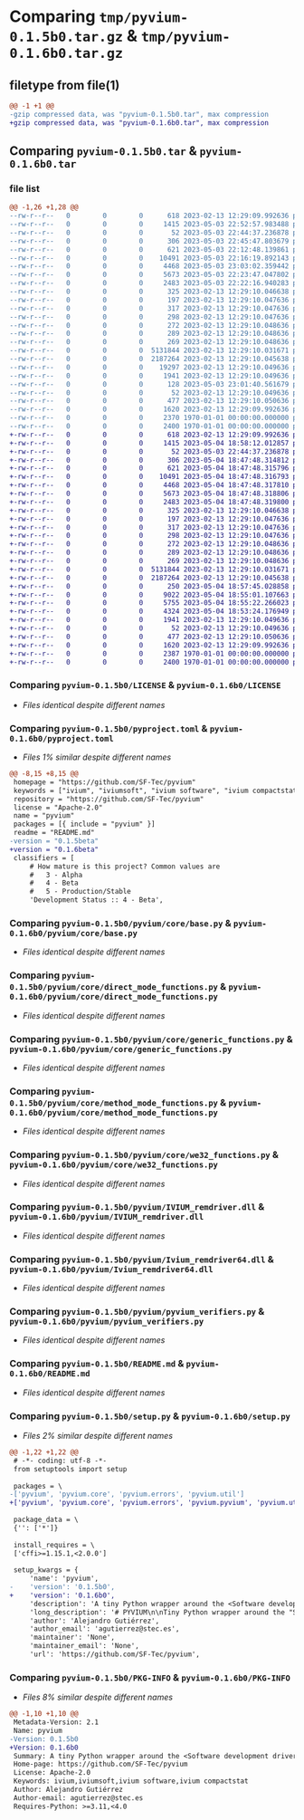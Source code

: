 # Comparing `tmp/pyvium-0.1.5b0.tar.gz` & `tmp/pyvium-0.1.6b0.tar.gz`

## filetype from file(1)

```diff
@@ -1 +1 @@
-gzip compressed data, was "pyvium-0.1.5b0.tar", max compression
+gzip compressed data, was "pyvium-0.1.6b0.tar", max compression
```

## Comparing `pyvium-0.1.5b0.tar` & `pyvium-0.1.6b0.tar`

### file list

```diff
@@ -1,26 +1,28 @@
--rw-r--r--   0        0        0      618 2023-02-13 12:29:09.992636 pyvium-0.1.5b0/LICENSE
--rw-r--r--   0        0        0     1415 2023-05-03 22:52:57.983488 pyvium-0.1.5b0/pyproject.toml
--rw-r--r--   0        0        0       52 2023-05-03 22:44:37.236878 pyvium-0.1.5b0/pyvium/__init__.py
--rw-r--r--   0        0        0      306 2023-05-03 22:45:47.803679 pyvium-0.1.5b0/pyvium/core/__init__.py
--rw-r--r--   0        0        0      621 2023-05-03 22:12:48.139861 pyvium-0.1.5b0/pyvium/core/base.py
--rw-r--r--   0        0        0    10491 2023-05-03 22:16:19.892143 pyvium-0.1.5b0/pyvium/core/direct_mode_functions.py
--rw-r--r--   0        0        0     4468 2023-05-03 23:03:02.359442 pyvium-0.1.5b0/pyvium/core/generic_functions.py
--rw-r--r--   0        0        0     5673 2023-05-03 22:23:47.047802 pyvium-0.1.5b0/pyvium/core/method_mode_functions.py
--rw-r--r--   0        0        0     2483 2023-05-03 22:22:16.940283 pyvium-0.1.5b0/pyvium/core/we32_functions.py
--rw-r--r--   0        0        0      325 2023-02-13 12:29:10.046638 pyvium-0.1.5b0/pyvium/errors/__init__.py
--rw-r--r--   0        0        0      197 2023-02-13 12:29:10.047636 pyvium-0.1.5b0/pyvium/errors/cell_off.py
--rw-r--r--   0        0        0      317 2023-02-13 12:29:10.047636 pyvium-0.1.5b0/pyvium/errors/device_busy.py
--rw-r--r--   0        0        0      298 2023-02-13 12:29:10.047636 pyvium-0.1.5b0/pyvium/errors/device_not_connected_to_iviumsoft.py
--rw-r--r--   0        0        0      272 2023-02-13 12:29:10.048636 pyvium-0.1.5b0/pyvium/errors/driver_not_open.py
--rw-r--r--   0        0        0      289 2023-02-13 12:29:10.048636 pyvium-0.1.5b0/pyvium/errors/no_device_detected.py
--rw-r--r--   0        0        0      269 2023-02-13 12:29:10.048636 pyvium-0.1.5b0/pyvium/errors/no_iviumsoft_running.py
--rw-r--r--   0        0        0  5131844 2023-02-13 12:29:10.031671 pyvium-0.1.5b0/pyvium/IVIUM_remdriver.dll
--rw-r--r--   0        0        0  2187264 2023-02-13 12:29:10.045638 pyvium-0.1.5b0/pyvium/Ivium_remdriver64.dll
--rw-r--r--   0        0        0    19297 2023-02-13 12:29:10.049636 pyvium-0.1.5b0/pyvium/pyvium.py
--rw-r--r--   0        0        0     1941 2023-02-13 12:29:10.049636 pyvium-0.1.5b0/pyvium/pyvium_verifiers.py
--rw-r--r--   0        0        0      128 2023-05-03 23:01:40.561679 pyvium-0.1.5b0/pyvium/test.py
--rw-r--r--   0        0        0       52 2023-02-13 12:29:10.049636 pyvium-0.1.5b0/pyvium/util/__init__.py
--rw-r--r--   0        0        0      477 2023-02-13 12:29:10.050636 pyvium-0.1.5b0/pyvium/util/get_ivium_dll_path.py
--rw-r--r--   0        0        0     1620 2023-02-13 12:29:09.992636 pyvium-0.1.5b0/README.md
--rw-r--r--   0        0        0     2370 1970-01-01 00:00:00.000000 pyvium-0.1.5b0/setup.py
--rw-r--r--   0        0        0     2400 1970-01-01 00:00:00.000000 pyvium-0.1.5b0/PKG-INFO
+-rw-r--r--   0        0        0      618 2023-02-13 12:29:09.992636 pyvium-0.1.6b0/LICENSE
+-rw-r--r--   0        0        0     1415 2023-05-04 18:58:12.012857 pyvium-0.1.6b0/pyproject.toml
+-rw-r--r--   0        0        0       52 2023-05-03 22:44:37.236878 pyvium-0.1.6b0/pyvium/__init__.py
+-rw-r--r--   0        0        0      306 2023-05-04 18:47:48.314812 pyvium-0.1.6b0/pyvium/core/__init__.py
+-rw-r--r--   0        0        0      621 2023-05-04 18:47:48.315796 pyvium-0.1.6b0/pyvium/core/base.py
+-rw-r--r--   0        0        0    10491 2023-05-04 18:47:48.316793 pyvium-0.1.6b0/pyvium/core/direct_mode_functions.py
+-rw-r--r--   0        0        0     4468 2023-05-04 18:47:48.317810 pyvium-0.1.6b0/pyvium/core/generic_functions.py
+-rw-r--r--   0        0        0     5673 2023-05-04 18:47:48.318806 pyvium-0.1.6b0/pyvium/core/method_mode_functions.py
+-rw-r--r--   0        0        0     2483 2023-05-04 18:47:48.319800 pyvium-0.1.6b0/pyvium/core/we32_functions.py
+-rw-r--r--   0        0        0      325 2023-02-13 12:29:10.046638 pyvium-0.1.6b0/pyvium/errors/__init__.py
+-rw-r--r--   0        0        0      197 2023-02-13 12:29:10.047636 pyvium-0.1.6b0/pyvium/errors/cell_off.py
+-rw-r--r--   0        0        0      317 2023-02-13 12:29:10.047636 pyvium-0.1.6b0/pyvium/errors/device_busy.py
+-rw-r--r--   0        0        0      298 2023-02-13 12:29:10.047636 pyvium-0.1.6b0/pyvium/errors/device_not_connected_to_iviumsoft.py
+-rw-r--r--   0        0        0      272 2023-02-13 12:29:10.048636 pyvium-0.1.6b0/pyvium/errors/driver_not_open.py
+-rw-r--r--   0        0        0      289 2023-02-13 12:29:10.048636 pyvium-0.1.6b0/pyvium/errors/no_device_detected.py
+-rw-r--r--   0        0        0      269 2023-02-13 12:29:10.048636 pyvium-0.1.6b0/pyvium/errors/no_iviumsoft_running.py
+-rw-r--r--   0        0        0  5131844 2023-02-13 12:29:10.031671 pyvium-0.1.6b0/pyvium/IVIUM_remdriver.dll
+-rw-r--r--   0        0        0  2187264 2023-02-13 12:29:10.045638 pyvium-0.1.6b0/pyvium/Ivium_remdriver64.dll
+-rw-r--r--   0        0        0      250 2023-05-04 18:57:45.028858 pyvium-0.1.6b0/pyvium/pyvium/__init__.py
+-rw-r--r--   0        0        0     9022 2023-05-04 18:55:01.107663 pyvium-0.1.6b0/pyvium/pyvium/direct_mode_functions.py
+-rw-r--r--   0        0        0     5755 2023-05-04 18:55:22.266023 pyvium-0.1.6b0/pyvium/pyvium/generic_functions.py
+-rw-r--r--   0        0        0     4324 2023-05-04 18:53:24.176949 pyvium-0.1.6b0/pyvium/pyvium/method_mode_functions.py
+-rw-r--r--   0        0        0     1941 2023-02-13 12:29:10.049636 pyvium-0.1.6b0/pyvium/pyvium_verifiers.py
+-rw-r--r--   0        0        0       52 2023-02-13 12:29:10.049636 pyvium-0.1.6b0/pyvium/util/__init__.py
+-rw-r--r--   0        0        0      477 2023-02-13 12:29:10.050636 pyvium-0.1.6b0/pyvium/util/get_ivium_dll_path.py
+-rw-r--r--   0        0        0     1620 2023-02-13 12:29:09.992636 pyvium-0.1.6b0/README.md
+-rw-r--r--   0        0        0     2387 1970-01-01 00:00:00.000000 pyvium-0.1.6b0/setup.py
+-rw-r--r--   0        0        0     2400 1970-01-01 00:00:00.000000 pyvium-0.1.6b0/PKG-INFO
```

### Comparing `pyvium-0.1.5b0/LICENSE` & `pyvium-0.1.6b0/LICENSE`

 * *Files identical despite different names*

### Comparing `pyvium-0.1.5b0/pyproject.toml` & `pyvium-0.1.6b0/pyproject.toml`

 * *Files 1% similar despite different names*

```diff
@@ -8,15 +8,15 @@
 homepage = "https://github.com/SF-Tec/pyvium"
 keywords = ["ivium", "iviumsoft", "ivium software", "ivium compactstat"]
 repository = "https://github.com/SF-Tec/pyvium"
 license = "Apache-2.0"
 name = "pyvium"
 packages = [{ include = "pyvium" }]
 readme = "README.md"
-version = "0.1.5beta"
+version = "0.1.6beta"
 classifiers = [
     # How mature is this project? Common values are
     #   3 - Alpha
     #   4 - Beta
     #   5 - Production/Stable
     'Development Status :: 4 - Beta',
```

### Comparing `pyvium-0.1.5b0/pyvium/core/base.py` & `pyvium-0.1.6b0/pyvium/core/base.py`

 * *Files identical despite different names*

### Comparing `pyvium-0.1.5b0/pyvium/core/direct_mode_functions.py` & `pyvium-0.1.6b0/pyvium/core/direct_mode_functions.py`

 * *Files identical despite different names*

### Comparing `pyvium-0.1.5b0/pyvium/core/generic_functions.py` & `pyvium-0.1.6b0/pyvium/core/generic_functions.py`

 * *Files identical despite different names*

### Comparing `pyvium-0.1.5b0/pyvium/core/method_mode_functions.py` & `pyvium-0.1.6b0/pyvium/core/method_mode_functions.py`

 * *Files identical despite different names*

### Comparing `pyvium-0.1.5b0/pyvium/core/we32_functions.py` & `pyvium-0.1.6b0/pyvium/core/we32_functions.py`

 * *Files identical despite different names*

### Comparing `pyvium-0.1.5b0/pyvium/IVIUM_remdriver.dll` & `pyvium-0.1.6b0/pyvium/IVIUM_remdriver.dll`

 * *Files identical despite different names*

### Comparing `pyvium-0.1.5b0/pyvium/Ivium_remdriver64.dll` & `pyvium-0.1.6b0/pyvium/Ivium_remdriver64.dll`

 * *Files identical despite different names*

### Comparing `pyvium-0.1.5b0/pyvium/pyvium_verifiers.py` & `pyvium-0.1.6b0/pyvium/pyvium_verifiers.py`

 * *Files identical despite different names*

### Comparing `pyvium-0.1.5b0/README.md` & `pyvium-0.1.6b0/README.md`

 * *Files identical despite different names*

### Comparing `pyvium-0.1.5b0/setup.py` & `pyvium-0.1.6b0/setup.py`

 * *Files 2% similar despite different names*

```diff
@@ -1,22 +1,22 @@
 # -*- coding: utf-8 -*-
 from setuptools import setup
 
 packages = \
-['pyvium', 'pyvium.core', 'pyvium.errors', 'pyvium.util']
+['pyvium', 'pyvium.core', 'pyvium.errors', 'pyvium.pyvium', 'pyvium.util']
 
 package_data = \
 {'': ['*']}
 
 install_requires = \
 ['cffi>=1.15.1,<2.0.0']
 
 setup_kwargs = {
     'name': 'pyvium',
-    'version': '0.1.5b0',
+    'version': '0.1.6b0',
     'description': 'A tiny Python wrapper around the <Software development driver DLL> for IviumSoft.',
     'long_description': '# PYVIUM\n\nTiny Python wrapper around the "Software development driver DLL" for IviumSoft.\n\n# Important:\n\nThis module uses a dll from the IviumSoft application. You need to have this software installed on a Windows machine. The IviumSoft application can be downloaded from here: https://www.ivium.com/support/#Software%20update\n\nThis version of Pyvium has been tested for IviumSoft release 4.1100.\n\n## Installation\n\nInstall PYVIUM easily with pip:\n\n```\npip install pyvium\n```\n\nOr with poetry:\n\n```\npoetry add pyvium\n```\n\n## Usage Example (Using IviumSoft Core functions)\n\nTo use the same functions available in the "IviumSoft driver DLL" you can import the Core class as follows. All functions return a result code (integer) and a result value if available. For further information you can check the IviumSoft documentation.\n\n```\nfrom pyvium import Core\n\nCore.IV_open()\nCore.IV_getdevicestatus()\nCore.IV_close()\n```\n\n## Usage Example (Using Pyvium methods)\n\nThis is a wrapper around the Core functions that adds a few things:\n\n- Exception management (you can find an example [here](https://github.com/SF-Tec/pyvium/blob/main/docs/error_management.md))\n- New functionalities\n\n```\nfrom pyvium import Pyvium\n\nPyvium.open_driver()\nPyvium.get_device_status()\nPyvium.close_driver()\n\n```\n\n## Supported functions\n\nThe list of currently supported and implemented functions can be found [here](https://github.com/SF-Tec/pyvium/blob/main/docs/method_list.md).\n\n## Links\n\n- [See on GitHub](https://github.com/sf-tec/pyvium)\n- [See on PyPI](https://pypi.org/project/pyvium)\n',
     'author': 'Alejandro Gutiérrez',
     'author_email': 'agutierrez@stec.es',
     'maintainer': 'None',
     'maintainer_email': 'None',
     'url': 'https://github.com/SF-Tec/pyvium',
```

### Comparing `pyvium-0.1.5b0/PKG-INFO` & `pyvium-0.1.6b0/PKG-INFO`

 * *Files 8% similar despite different names*

```diff
@@ -1,10 +1,10 @@
 Metadata-Version: 2.1
 Name: pyvium
-Version: 0.1.5b0
+Version: 0.1.6b0
 Summary: A tiny Python wrapper around the <Software development driver DLL> for IviumSoft.
 Home-page: https://github.com/SF-Tec/pyvium
 License: Apache-2.0
 Keywords: ivium,iviumsoft,ivium software,ivium compactstat
 Author: Alejandro Gutiérrez
 Author-email: agutierrez@stec.es
 Requires-Python: >=3.11,<4.0
```

